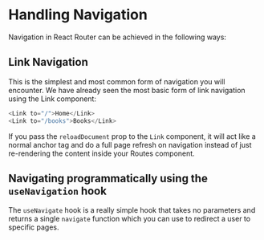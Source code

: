 # Handling Navigation

Navigation in React Router can be achieved in the following ways:

## Link Navigation
This is the simplest and most common form of navigation you will encounter. We have already seen the most basic 
form of link navigation using the Link component:

```JavaScript
<Link to="/">Home</Link>
<Link to="/books">Books</Link>
```

If you pass the `reloadDocument` prop to the `Link` component, it will act like a normal anchor tag and do a full 
page refresh on navigation instead of just re-rendering the content inside your Routes component.

## Navigating programmatically using the `useNavigation` hook
The `useNavigate` hook is a really simple hook that takes no parameters and returns a single `navigate` 
function which you can use to redirect a user to specific pages.